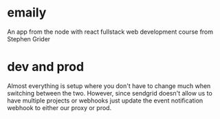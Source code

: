 # emaily
An app from the node with react fullstack web development course from Stephen Grider

# dev and prod
Almost everything is setup where you don't have to change much when switching between the two. However, since sendgrid doesn't allow us to have multiple projects or webhooks just update the event notification webhook to either our proxy or prod. 